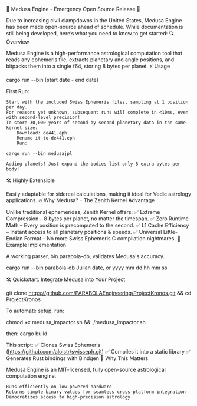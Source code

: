 🚨 Medusa Engine - Emergency Open Source Release 🚨

Due to increasing civil clampdowns in the United States, Medusa Engine has been made open-source ahead of schedule. While documentation is still being developed, here’s what you need to know to get started:
🔍 Overview

Medusa Engine is a high-performance astrological computation tool that reads any ephemeris file, extracts planetary and angle positions, and bitpacks them into a single f64, storing 8 bytes per planet.
⚡ Usage

cargo run --bin <chosen engine> [start date - end date]

First Run:

    Start with the included Swiss Ephemeris files, sampling at 1 position per day.
    For reasons yet unknown, subsequent runs will complete in <10ms, even with second-level precision!
    To store 30,000 years of second-by-second planetary data in the same kernel size:
        Download: de441.eph
        Rename it to de441.eph
        Run:

    cargo run --bin medusajpl

    Adding planets? Just expand the bodies list—only 8 extra bytes per body!

🛠️ Highly Extensible

Easily adaptable for sidereal calculations, making it ideal for Vedic astrology applications.
🔥 Why Medusa? - The Zenith Kernel Advantage

Unlike traditional ephemerides, Zenith Kernel offers:
✅ Extreme Compression – 8 bytes per planet, no matter the timespan.
✅ Zero Runtime Math – Every position is precomputed to the second.
✅ L1 Cache Efficiency – Instant access to all planetary positions & speeds.
✅ Universal Little-Endian Format – No more Swiss Ephemeris C compilation nightmares.
📌 Example Implementation

A working parser, bin.parabola-db, validates Medusa's accuracy.

cargo run --bin parabola-db Julian date, or yyyy mm dd hh mm ss

🛠️ Quickstart: Integrate Medusa into Your Project

git clone https://github.com/PARABOLAEngineering/ProjectKronos.git && cd ProjectKronos

To automate setup, run:

chmod +x medusa_impactor.sh && ./medusa_impactor.sh

then:
cargo build 

This script:
✅ Clones Swiss Ephemeris (https://github.com/aloistr/swisseph.git)
✅ Compiles it into a static library
✅ Generates Rust bindings with Bindgen
🚀 Why This Matters

Medusa Engine is an MIT-licensed, fully open-source astrological computation engine.

    Runs efficiently on low-powered hardware
    Returns simple binary values for seamless cross-platform integration
    Democratizes access to high-precision astrology
